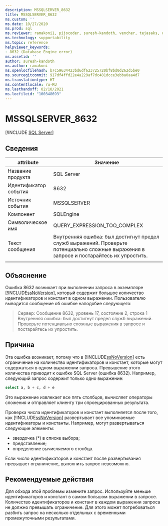 ```yaml
---
description: MSSQLSERVER_8632
title: MSSQLSERVER_8632
ms.custom: ''
ms.date: 10/27/2020
ms.prod: sql
ms.reviewer: ramakoni1, pijocoder, suresh-kandoth, vencher, tejasaks, docast
ms.technology: supportability
ms.topic: reference
helpviewer_keywords:
- 8632 (Database Engine error)
ms.assetid: ''
author: suresh-kandoth
ms.author: ramakoni
ms.openlocfilehash: b7c59634423bd6df623725720bf8bd0d262d5be0
ms.sourcegitcommit: 917df4ffd22e4a229af7dc481dcce3ebba0aa4d7
ms.translationtype: HT
ms.contentlocale: ru-RU
ms.lasthandoff: 02/10/2021
ms.locfileid: "100348693"
---
```

# <a name="mssqlserver_8632"></a>MSSQLSERVER_8632
 [!INCLUDE [SQL Server](../../includes/applies-to-version/sqlserver.md)]

## <a name="details"></a>Сведения

|attribute|Значение|
|---|---|
|Название продукта|SQL Server|
|Идентификатор события|8632|
|Источник события|MSSQLSERVER|
|Компонент|SQLEngine|
|Символическое имя|QUERY_EXPRESSION_TOO_COMPLEX|
|Текст сообщения|Внутренняя ошибка: был достигнут предел служб выражений. Проверьте потенциально сложные выражения в запросе и постарайтесь их упростить.|
||

## <a name="explanation"></a>Объяснение

Ошибка 8632 возникает при выполнении запроса в экземпляре [!INCLUDE[ssNoVersion](../../includes/ssnoversion-md.md)], который содержит большое количество идентификаторов и констант в одном выражении. Пользователю выводится сообщение об ошибке наподобие следующего:

> Сервер:  Сообщение 8632, уровень 17, состояние 2, строка 1  
Внутренняя ошибка: был достигнут предел служб выражений. Проверьте потенциально сложные выражения в запросе и постарайтесь их упростить.

## <a name="cause"></a>Причина

Эта ошибка возникает, потому что в [!INCLUDE[ssNoVersion](../../includes/ssnoversion-md.md)] есть ограничение на количество идентификаторов и констант, которые могут содержаться в одном выражении запроса. Превышение этого количества приводит к ошибке SQL Server (ошибка 8632). Например, следующий запрос содержит только одно выражение:

```sql
select a, b + c, d + e
```

Это выражение извлекает все пять столбцов, вычисляет операторы сложения и отправляет клиенту три спроецированных результата.

Проверка числа идентификаторов и констант выполняется после того, как [!INCLUDE[ssNoVersion](../../includes/ssnoversion-md.md)] развертывает все упоминаемые идентификаторы и константы. Например, могут развертываться следующие элементы:

- звездочка (*) в списке выбора;
- представление;
- определение вычисляемого столбца.

Если число идентификаторов и констант после развертывания превышает ограничение, выполнить запрос невозможно.

## <a name="user-action"></a>Рекомендуемые действия

Для обхода этой проблемы измените запрос. Используйте меньше идентификаторов и констант в самом большом выражении в запросе. Количество идентификаторов и констант в каждом выражении запроса не должно превышать ограничение. Для этого может потребоваться разбить запрос на несколько отдельных с временными промежуточными результатами.
